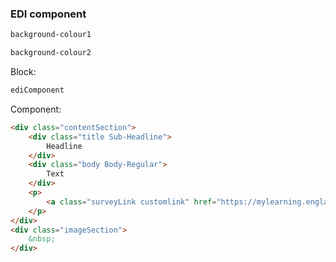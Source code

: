 <h3>EDI component</h3>

```html
background-colour1
```

```html
background-colour2
```

Block:
```html
ediComponent
```

Component:
```html
<div class="contentSection">
    <div class="title Sub-Headline">
        Headline
    </div>
    <div class="body Body-Regular">
        Text
    </div>
    <p>
        <a class="surveyLink customlink" href="https://mylearning.englandfootball.com/learn" target="_blank">Take survey</a>
    </p>
</div>
<div class="imageSection">
    &nbsp;
</div>
```
